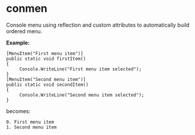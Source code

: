 conmen
======
Console menu using reflection and custom attributes to automatically build ordered menu.

**Example:**

```
[MenuItem("First menu item")]
public static void firstItem()
{
     Console.WriteLine("First menu item selected");
}
[MenuItem("Second menu item")]
public static void secondItem()
{
     Console.WriteLine("Second menu item selected");
}
```
becomes:  
```
0. First menu item  
1. Second menu item  
```
